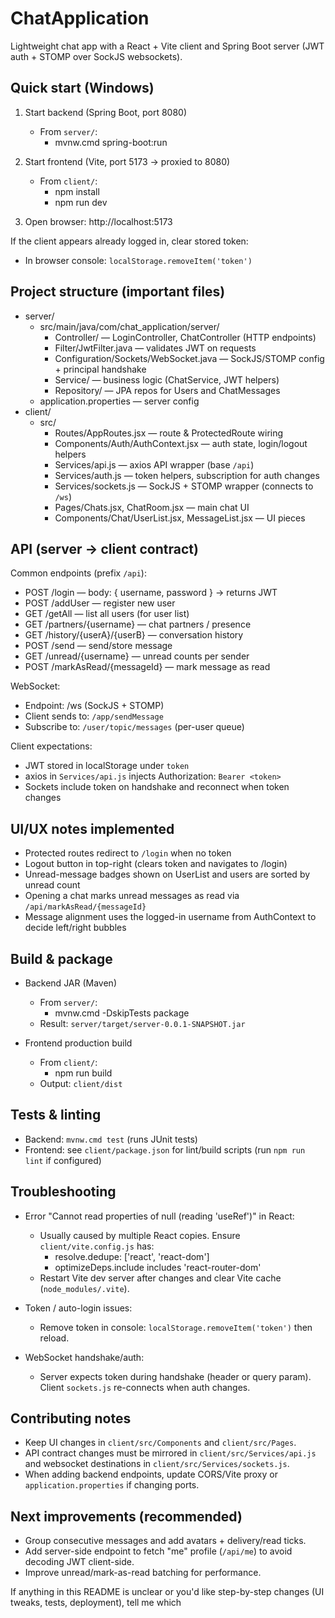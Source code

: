 # ChatApplication

Lightweight chat app with a React + Vite client and Spring Boot server (JWT auth + STOMP over SockJS websockets).

## Quick start (Windows)

1. Start backend (Spring Boot, port 8080)
   - From `server/`:
     - mvnw.cmd spring-boot:run

2. Start frontend (Vite, port 5173 -> proxied to 8080)
   - From `client/`:
     - npm install
     - npm run dev

3. Open browser: http://localhost:5173

If the client appears already logged in, clear stored token:
- In browser console: `localStorage.removeItem('token')`

## Project structure (important files)

- server/
  - src/main/java/com/chat_application/server/
    - Controller/ — LoginController, ChatController (HTTP endpoints)
    - Filter/JwtFilter.java — validates JWT on requests
    - Configuration/Sockets/WebSocket.java — SockJS/STOMP config + principal handshake
    - Service/ — business logic (ChatService, JWT helpers)
    - Repository/ — JPA repos for Users and ChatMessages
  - application.properties — server config
- client/
  - src/
    - Routes/AppRoutes.jsx — route & ProtectedRoute wiring
    - Components/Auth/AuthContext.jsx — auth state, login/logout helpers
    - Services/api.js — axios API wrapper (base `/api`)
    - Services/auth.js — token helpers, subscription for auth changes
    - Services/sockets.js — SockJS + STOMP wrapper (connects to `/ws`)
    - Pages/Chats.jsx, ChatRoom.jsx — main chat UI
    - Components/Chat/UserList.jsx, MessageList.jsx — UI pieces

## API (server -> client contract)

Common endpoints (prefix `/api`):
- POST /login — body: { username, password } -> returns JWT
- POST /addUser — register new user
- GET /getAll — list all users (for user list)
- GET /partners/{username} — chat partners / presence
- GET /history/{userA}/{userB} — conversation history
- POST /send — send/store message
- GET /unread/{username} — unread counts per sender
- POST /markAsRead/{messageId} — mark message as read

WebSocket:
- Endpoint: /ws (SockJS + STOMP)
- Client sends to: `/app/sendMessage`
- Subscribe to: `/user/topic/messages` (per-user queue)

Client expectations:
- JWT stored in localStorage under `token`
- axios in `Services/api.js` injects Authorization: `Bearer <token>`
- Sockets include token on handshake and reconnect when token changes

## UI/UX notes implemented
- Protected routes redirect to `/login` when no token
- Logout button in top-right (clears token and navigates to /login)
- Unread-message badges shown on UserList and users are sorted by unread count
- Opening a chat marks unread messages as read via `/api/markAsRead/{messageId}`
- Message alignment uses the logged-in username from AuthContext to decide left/right bubbles

## Build & package

- Backend JAR (Maven)
  - From `server/`:
    - mvnw.cmd -DskipTests package
  - Result: `server/target/server-0.0.1-SNAPSHOT.jar`

- Frontend production build
  - From `client/`:
    - npm run build
  - Output: `client/dist`

## Tests & linting

- Backend: `mvnw.cmd test` (runs JUnit tests)
- Frontend: see `client/package.json` for lint/build scripts (run `npm run lint` if configured)

## Troubleshooting

- Error "Cannot read properties of null (reading 'useRef')" in React:
  - Usually caused by multiple React copies. Ensure `client/vite.config.js` has:
    - resolve.dedupe: ['react', 'react-dom']
    - optimizeDeps.include includes 'react-router-dom'
  - Restart Vite dev server after changes and clear Vite cache (`node_modules/.vite`).

- Token / auto-login issues:
  - Remove token in console: `localStorage.removeItem('token')` then reload.

- WebSocket handshake/auth:
  - Server expects token during handshake (header or query param). Client `sockets.js` re-connects when auth changes.

## Contributing notes

- Keep UI changes in `client/src/Components` and `client/src/Pages`.
- API contract changes must be mirrored in `client/src/Services/api.js` and websocket destinations in `client/src/Services/sockets.js`.
- When adding backend endpoints, update CORS/Vite proxy or `application.properties` if changing ports.

## Next improvements (recommended)
- Group consecutive messages and add avatars + delivery/read ticks.
- Add server-side endpoint to fetch "me" profile (`/api/me`) to avoid decoding JWT client-side.
- Improve unread/mark-as-read batching for performance.

If anything in this README is unclear or you'd like step-by-step changes (UI tweaks, tests, deployment), tell me which